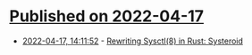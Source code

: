 # [Published on 2022-04-17](index.md)

* [2022-04-17, 14:11:52](https://news.ycombinator.com/item?id=31060939) - [Rewriting Sysctl(8) in Rust: Systeroid](https://blog.orhun.dev/rewriting-sysctl-in-rust/)
